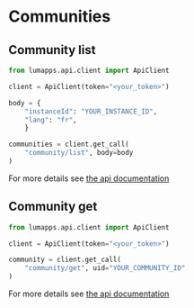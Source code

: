 # Communities


## Community list

```python
from lumapps.api.client import ApiClient

client = ApiClient(token="<your_token>")

body = {
    "instanceId": "YOUR_INSTANCE_ID", 
    "lang": "fr",
    }

communities = client.get_call(
    "community/list", body=body
)
```

For more details see [the api documentation](https://apiv1.lumapps.com/#operation/Community/List)

## Community get

```python
from lumapps.api.client import ApiClient

client = ApiClient(token="<your_token>")

community = client.get_call(
    "community/get", uid="YOUR_COMMUNITY_ID"
)
```

For more details see [the api documentation](https://apiv1.lumapps.com/#operation/Community/Get)
